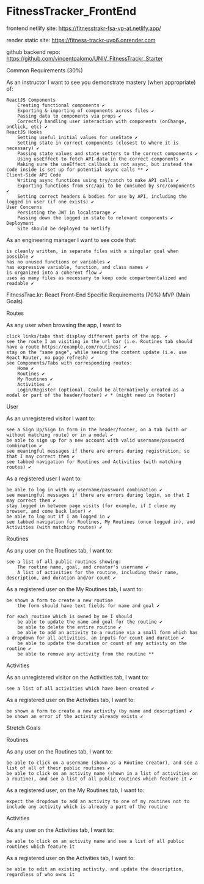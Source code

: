 # FitnessTracker_FrontEnd

frontend netlify site: https://fitnesstrakr-fsa-vp-at.netlify.app/

render static site: https://fitness-trackr-uyp6.onrender.com

github backend repo: https://github.com/vincentpalomo/UNIV_FitnessTrackr_Starter

Common Requirements (30%)

As an instructor I want to see you demonstrate mastery (when appropriate) of:

    ReactJS Components
        Creating functional components ✔️
        Exporting & importing of components across files ✔️
        Passing data to components via props ✔️
        Correctly handling user interaction with components (onChange, onClick, etc) ✔️
    ReactJS Hooks
        Setting useful initial values for useState ✔️
        Setting state in correct components (closest to where it is necessary) ✔️
        Passing state values and state setters to the correct components ✔️
        Using useEffect to fetch API data in the correct components ✔️
        Making sure the useEffect callback is not async, but instead the code inside is set up for potential async calls ** ✔️
    Client-Side API Code
        Writing async functions using try/catch to make API calls ✔️
        Exporting functions from src/api to be consumed by src/components ✔️
        Setting correct headers & bodies for use by API, including the logged in user (if one exists) ✔️
    User Concerns
        Persisting the JWT in localstorage ✔️
        Passing down the logged in state to relevant components ✔️
    Deployment
        Site should be deployed to Netlify

As an engineering manager I want to see code that:

    is cleanly written, in separate files with a singular goal when possible ✔️
    has no unused functions or variables ✔️
    has expressive variable, function, and class names ✔️
    is organized into a coherent flow ✔️
    uses as many files as necessary to keep code compartmentalized and readable ✔️

FitnessTrac.kr: React Front-End Specific Requirements (70%)
MVP (Main Goals)

Routes

As any user when browsing the app, I want to

    click links/tabs that display different parts of the app. ✔️
    see the route I am visiting in the url bar (i.e. Routines tab should have a route https://example.com/routines) ✔️
    stay on the "same page", while seeing the content update (i.e. use React Router, no page refresh) ✔️
    see Components/Tabs with corresponding routes:
        Home ✔️
        Routines ✔️
        My Routines ✔️
        Activities ✔️
        Login/Register (optional. Could be alternatively created as a modal or part of the header/footer) ✔️ * (might need in footer)

User

As an unregistered visitor I want to:

    see a Sign Up/Sign In form in the header/footer, on a tab (with or without matching route) or in a modal ✔️
    be able to sign up for a new account with valid username/password combination ✔️
    see meaningful messages if there are errors during registration, so that I may correct them ✔️
    see tabbed navigation for Routines and Activities (with matching routes) ✔️

As a registered user I want to:

    be able to log in with my username/password combination ✔️
    see meaningful messages if there are errors during login, so that I may correct them ✔️
    stay logged in between page visits (for example, if I close my browser, and come back later) ✔️
    be able to log out if I am logged in ✔️
    see tabbed navigation for Routines, My Routines (once logged in), and Activities (with matching routes) ✔️

Routines

As any user on the Routines tab, I want to:

    see a list of all public routines showing:
        The routine name, goal, and creator's username ✔️
        A list of activities for the routine, including their name, description, and duration and/or count ✔️

As a registered user on the My Routines tab, I want to:

    be shown a form to create a new routine
        the form should have text fields for name and goal ✔️

    for each routine which is owned by me I should
        be able to update the name and goal for the routine ✔️
        be able to delete the entire routine ✔️
        be able to add an activity to a routine via a small form which has a dropdown for all activities, an inputs for count and duration ✔️
        be able to update the duration or count of any activity on the routine ✔️
        be able to remove any activity from the routine **

Activities

As an unregistered visitor on the Activities tab, I want to:

    see a list of all activities which have been created ✔️

As a registered user on the Activities tab, I want to:

    be shown a form to create a new activity (by name and description) ✔️
    be shown an error if the activity already exists ✔️

Stretch Goals

Routines

As any user on the Routines tab, I want to:

    be able to click on a username (shown as a Routine creator), and see a list of all of their public routines ✔️
    be able to click on an activity name (shown in a list of activities on a routine), and see a list of all public routines which feature it ✔️

As a registered user, on the My Routines tab, I want to:

    expect the dropdown to add an activity to one of my routines not to include any activity which is already a part of the routine

Activities

As any user on the Activities tab, I want to:

    be able to click on an activity name and see a list of all public routines which feature it

As a registered user on the Activities tab, I want to:

    be able to edit an existing activity, and update the description, regardless of who owns it
